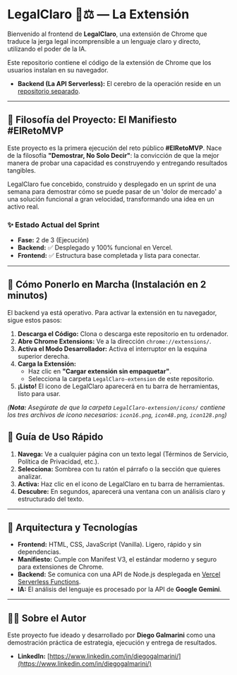 # LegalClaro 📜⚖️ — La Extensión

Bienvenido al frontend de **LegalClaro**, una extensión de Chrome que traduce la jerga legal incomprensible a un lenguaje claro y directo, utilizando el poder de la IA.

Este repositorio contiene el código de la extensión de Chrome que los usuarios instalan en su navegador.

* **Backend (La API Serverless):** El cerebro de la operación reside en un [repositorio separado](https://github.com/diegogalmarini/legalclaro-backend).

---

## 🎯 Filosofía del Proyecto: El Manifiesto #ElRetoMVP

Este proyecto es la primera ejecución del reto público **#ElRetoMVP**. Nace de la filosofía **"Demostrar, No Solo Decir"**: la convicción de que la mejor manera de probar una capacidad es construyendo y entregando resultados tangibles.

LegalClaro fue concebido, construido y desplegado en un sprint de una semana para demostrar cómo se puede pasar de un 'dolor de mercado' a una solución funcional a gran velocidad, transformando una idea en un activo real.

### ✨ Estado Actual del Sprint

* **Fase:** 2 de 3 (Ejecución)
* **Backend:** ✅ Desplegado y 100% funcional en Vercel.
* **Frontend:** ✅ Estructura base completada y lista para conectar.

---

## 🚀 Cómo Ponerlo en Marcha (Instalación en 2 minutos)

El backend ya está operativo. Para activar la extensión en tu navegador, sigue estos pasos:

1.  **Descarga el Código:** Clona o descarga este repositorio en tu ordenador.
2.  **Abre Chrome Extensions:** Ve a la dirección `chrome://extensions/`.
3.  **Activa el Modo Desarrollador:** Activa el interruptor en la esquina superior derecha.
4.  **Carga la Extensión:**
    * Haz clic en **"Cargar extensión sin empaquetar"**.
    * Selecciona la carpeta `LegalClaro-extension` de este repositorio.
5.  **¡Listo!** El icono de LegalClaro aparecerá en tu barra de herramientas, listo para usar.

*(**Nota:** Asegúrate de que la carpeta `LegalClaro-extension/icons/` contiene los tres archivos de icono necesarios: `icon16.png`, `icon48.png`, `icon128.png`)*

## 📖 Guía de Uso Rápido

1.  **Navega:** Ve a cualquier página con un texto legal (Términos de Servicio, Política de Privacidad, etc.).
2.  **Selecciona:** Sombrea con tu ratón el párrafo o la sección que quieres analizar.
3.  **Activa:** Haz clic en el icono de LegalClaro en tu barra de herramientas.
4.  **Descubre:** En segundos, aparecerá una ventana con un análisis claro y estructurado del texto.

---

## 🔧 Arquitectura y Tecnologías

* **Frontend:** HTML, CSS, JavaScript (Vanilla). Ligero, rápido y sin dependencias.
* **Manifiesto:** Cumple con Manifest V3, el estándar moderno y seguro para extensiones de Chrome.
* **Backend:** Se comunica con una API de Node.js desplegada en [Vercel Serverless Functions](https://github.com/diegogalmarini/legalclaro-backend).
* **IA:** El análisis del lenguaje es procesado por la API de **Google Gemini**.

---

## 👨‍💻 Sobre el Autor

Este proyecto fue ideado y desarrollado por **Diego Galmarini** como una demostración práctica de estrategia, ejecución y entrega de resultados.

* **LinkedIn:** [https://www.linkedin.com/in/diegogalmarini/](https://www.linkedin.com/in/diegogalmarini/)

